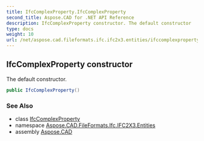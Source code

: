 ```yaml
---
title: IfcComplexProperty.IfcComplexProperty
second_title: Aspose.CAD for .NET API Reference
description: IfcComplexProperty constructor. The default constructor
type: docs
weight: 10
url: /net/aspose.cad.fileformats.ifc.ifc2x3.entities/ifccomplexproperty/ifccomplexproperty/
---
```

## IfcComplexProperty constructor

The default constructor.

```csharp
public IfcComplexProperty()
```

### See Also

* class [IfcComplexProperty](../)
* namespace [Aspose.CAD.FileFormats.Ifc.IFC2X3.Entities](../../ifccomplexproperty/)
* assembly [Aspose.CAD](../../../)


